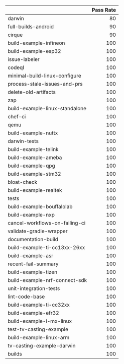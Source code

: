 |                                |   Pass Rate |
|:-------------------------------|------------:|
| darwin                         |          80 |
| full-builds-android            |          90 |
| cirque                         |          90 |
| build-example-infineon         |         100 |
| build-example-esp32            |         100 |
| issue-labeler                  |         100 |
| codeql                         |         100 |
| minimal-build-linux-configure  |         100 |
| process-stale-issues-and-prs   |         100 |
| delete-old-artifacts           |         100 |
| zap                            |         100 |
| build-example-linux-standalone |         100 |
| chef-ci                        |         100 |
| qemu                           |         100 |
| build-example-nuttx            |         100 |
| darwin-tests                   |         100 |
| build-example-telink           |         100 |
| build-example-ameba            |         100 |
| build-example-qpg              |         100 |
| build-example-stm32            |         100 |
| bloat-check                    |         100 |
| build-example-realtek          |         100 |
| tests                          |         100 |
| build-example-bouffalolab      |         100 |
| build-example-nxp              |         100 |
| cancel-workflows-on-failing-ci |         100 |
| validate-gradle-wrapper        |         100 |
| documentation-build            |         100 |
| build-example-ti-cc13xx-26xx   |         100 |
| build-example-asr              |         100 |
| recent-fail-summary            |         100 |
| build-example-tizen            |         100 |
| build-example-nrf-connect-sdk  |         100 |
| unit-integration-tests         |         100 |
| lint-code-base                 |         100 |
| build-example-ti-cc32xx        |         100 |
| build-example-efr32            |         100 |
| build-example-i-mx-linux       |         100 |
| test-tv-casting-example        |         100 |
| build-example-linux-arm        |         100 |
| tv-casting-example-darwin      |         100 |
| builds                         |         100 |